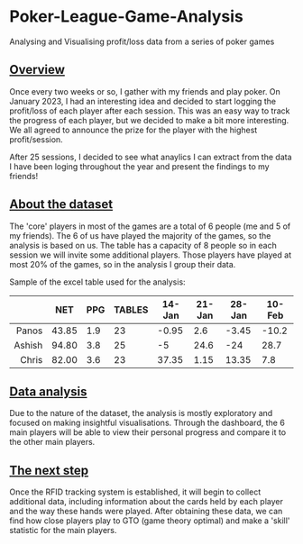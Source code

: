 # Poker-League-Game-Analysis
Analysing and Visualising profit/loss data from a series of poker games

## <u>Overview</u>
Once every two weeks or so, I gather with my friends and play poker. On January 2023, I had an interesting idea and decided to start logging the profit/loss of each player after each session. This was an easy way to track the progress of each player, but we decided to make a bit more interesting. We all agreed to announce the prize for the player with the highest profit/session.

After 25 sessions, I decided to see what anaylics I can extract from the data I have been loging throughout the year and present the findings to my friends! 

## <u>About the dataset</u>
The 'core' players in most of the games are a total of 6 people (me and 5 of my friends). The 6 of us have played the majority of the games, so the analysis is based on us. The table has a capacity of 8 people so in each session we will invite some additional players. Those players have played at most 20% of the games, so in the analysis I group their data.

Sample of the excel table used for the analysis:

|      |    NET    |    PPG    |  TABLES   |  14-Jan   |  21-Jan   |   28-Jan  |   10-Feb  | 
|-----:|-----------|-----------|-----------|-----------|-----------|-----------|-----------|
|Panos|   43.85   |    1.9    |     23    |-0.95 |2.6 |-3.45 |-10.2 |
|Ashish|   94.80   |    3.8    |     25    |-5 |24.6 |-24 |28.7 |
|Chris|   82.00   |    3.6    |     23    |37.35 |1.15 |13.35 |7.8 |

## <u>Data analysis</u>
Due to the nature of the dataset, the analysis is mostly exploratory and focused on making insightful visualisations. Through the dashboard, the 6 main players will be able to view their personal progress and compare it to the other main players. 

## <u>The next step</u>
Once the RFID tracking system is established, it will begin to collect additional data, including information about the cards held by each player and the way these hands were played. After obtaining these data, we can find how close players play to GTO (game theory optimal) and make a 'skill' statistic for the main players. 
